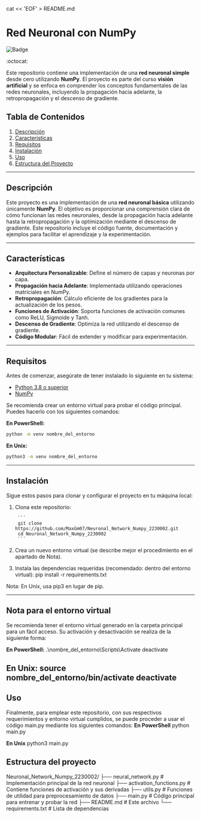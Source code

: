 
cat << 'EOF' > README.md
# Red Neuronal con NumPy

![Badge](https://img.shields.io/badge/Estado-Completado-brightgreen)

:octocat:

Este repositorio contiene una implementación de una **red neuronal simple** desde cero utilizando **NumPy**. El proyecto es parte del curso **visión artificial** y se enfoca en comprender los conceptos fundamentales de las redes neuronales, incluyendo la propagación hacia adelante, la retropropagación y el descenso de gradiente.

## Tabla de Contenidos

1. [Descripción](#descripción)
2. [Características](#características)
3. [Requisitos](#requisitos)
4. [Instalación](#instalación)
5. [Uso](#uso)
6. [Estructura del Proyecto](#estructura-del-proyecto)


---

## Descripción

Este proyecto es una implementación de una **red neuronal básica** utilizando únicamente **NumPy**. El objetivo es proporcionar una comprensión clara de cómo funcionan las redes neuronales, desde la propagación hacia adelante hasta la retropropagación y la optimización mediante el descenso de gradiente. Este repositorio incluye el código fuente, documentación y ejemplos para facilitar el aprendizaje y la experimentación.

---

## Características

- **Arquitectura Personalizable**: Define el número de capas y neuronas por capa.
- **Propagación hacia Adelante**: Implementada utilizando operaciones matriciales en NumPy.
- **Retropropagación**: Cálculo eficiente de los gradientes para la actualización de los pesos.
- **Funciones de Activación**: Soporta funciones de activación comunes como ReLU, Sigmoide y Tanh.
- **Descenso de Gradiente**: Optimiza la red utilizando el descenso de gradiente.
- **Código Modular**: Fácil de extender y modificar para experimentación.

---

## Requisitos

Antes de comenzar, asegúrate de tener instalado lo siguiente en tu sistema:

- [Python 3.8 o superior](https://www.python.org/downloads/)
- [NumPy](https://numpy.org/install/)

Se recomienda crear un entorno virtual para probar el código principal. Puedes hacerlo con los siguientes comandos:

**En PowerShell:**
```bash
python -m venv nombre_del_entorno
```
**En Unix:**
```bash
python3 -m venv nombre_del_entorno
```
---
## Instalación

Sigue estos pasos para clonar y configurar el proyecto en tu máquina local:

1. Clona este repositorio:
        
        ```
        git clone https://github.com/MaxGm07/Neuronal_Network_Numpy_2230002.git
        cd Neuronal_Network_Numpy_2230002
        ```

2. Crea un nuevo entorno virtual (se describe mejor el procedimiento en el apartado de Nota).
3. Instala las dependencias requeridas (recomendado: dentro del entorno virtual):
    pip install -r requirements.txt

Nota: En Unix, usa pip3 en lugar de pip.

---
## Nota para el entorno virtual
Se recomienda tener el entorno virtual generado en la carpeta principal para un fácil acceso. Su activación y desactivación se realiza de la siguiente forma:

**En PowerShell:**
    .\nombre_del_entorno\Scripts\Activate
    deactivate

**En Unix:**
    source nombre_del_entorno/bin/activate
    deactivate
---
## Uso
Finalmente, para emplear este repositorio, con sus respectivos requerimientos y entorno virtual cumplidos, se puede proceder a usar el código main.py mediante los siguientes comandos:
**En PowerShell**
    python main.py

**En Unix**
    python3 main.py

## Estructura del proyecto
Neuronal_Network_Numpy_2230002/
├── neural_network.py       # Implementación principal de la red neuronal
├── activation_functions.py # Contiene funciones de activación y sus derivadas
├── utils.py                # Funciones de utilidad para preprocesamiento de datos
├── main.py                 # Código principal para entrenar y probar la red
├── README.md               # Este archivo
└── requirements.txt        # Lista de dependencias
